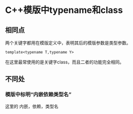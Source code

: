 # C++模版中typename和class

## 相同点
两个关键字都用在模版定义中，表明其后的模版参数是类型参数。
```
template<typename T,typename Y>

```
在这里最常使用的是关键字class，而且二者的功能完全相同。

## 不同处

### 模版中标明“内嵌依赖类型名”
这里的 内嵌，依赖，类型名